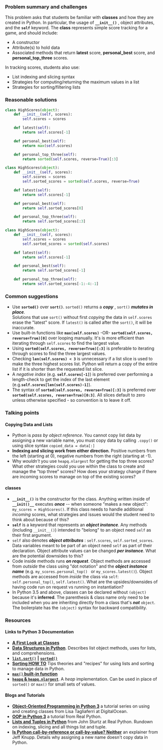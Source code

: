 ### Problem summary and challenges

This problem asks that students be familiar with **classes** and how they are created in Python.  In particular, the usage of **`__init__()`** , object attributes,  and the  **`self`** keyword.  The  **class** represents simple score tracking for a game, and should include:

-   A constructor
- Attribute(s) to hold data
- Associated methods that return  **latest**  score, **personal_best** score, and **personal_top_three** scores.  

In tracking scores, students also use:

-  List indexing and slicing syntax
-  Strategies for computing/returning the maximum values in a list
-  Strategies for sorting/filtering lists 

  

### Reasonable solutions

```python
class HighScores(object):
    def __init__(self, scores):
        self.scores = scores

    def latest(self):
        return self.scores[-1]

    def personal_best(self):
        return max(self.scores)

    def personal_top_three(self):
        return sorted(self.scores, reverse=True)[:3]
```



```python
class HighScores(object):
    def __init__(self, scores):
        self.scores = scores
        self.sorted_scores = sorted(self.scores, reverse=True)

    def latest(self):
        return self.scores[-1]

    def personal_best(self):
        return self.sorted_scores[0]

    def personal_top_three(self):
        return self.sorted_scores[:3]
```



```python
class HighScores(object):
    def __init__(self, scores):
        self.scores = scores
        self.sorted_scores = sorted(self.scores)

    def latest(self):
        return self.scores[-1]

    def personal_best(self):
        return self.sorted_scores[-1]

    def personal_top_three(self):
        return self.sorted_scores[-1:-4:-1]
```



### Common suggestions

- Use **`sorted()`** over **`sort()`**.   `sorted()` returns a _**copy**_ , `sort()` _**mutates in place**_.  
  Solutions that use `sort()` without first _copying_ the data in `self.scores`  erase the "latest" score.  If `latest()` is called after the `sort()`, it will be inaccurate.
-  Use built-in functions like **`max(self.scores)`** -OR- **`sorted(self.scores, reverse=True)[0]`**  over looping manually.   It's is more efficient than iterating through `self.scores` to find the largest value.
-  Using **`sorted(self.scores, reverse=True)[:3]`**  is preferable to  iterating through scores to find the three largest values.
- Checking  **`len(self.scores) < 3`**  is unnecessary if a list slice is used to make the three highest scores list.  Python will return a copy of the entire list if it is shorter than the requested list slice.
- A _negative index_ (e.g. **`self.scores[-1]`**) is preferred over performing a length-check  to get the index of the last element (e.g.**`self.scores[len(self.scores)-1]`**). 
- The syntax of  **`sorted(self.scores, reverse=True)[:3]`** is preferred over  **`sorted(self.scores, reverse=True)[0:3]`**.  All slices default to zero unless otherwise specified - so convention is to leave it off.

  
### Talking points

#### Copying Data and Lists
- Python is _pass by object reference_.  You cannot copy list data by assigning a new variable name, you must copy data by calling `.copy()` or using slice syntax `copied_data = data[:]`
- **Indexing and slicing work from either direction**.  Positive numbers from the left (starting at 0), negative numbers from the right (starting at -1).
- Why _wouldn't_ you use `heapq.nlargest` for getting the top three scores?  What other strategies could you use within the class to create and manage the "top three" scores?  How does your strategy change if there are incoming scores to manage on top of the existing scores?

  
#### classes
-  **`__init__()`** is the constructor for the class.  Anything written inside of **`__init()__`**  executes _**once**_ -- when someone "makes a new object":  `my_scores = HighScores()`.   If this class needs to handle additional _incoming_ scores, what strategies and issues would the student need to think about because of this?
- **`self`** is a keyword that represents an _**object instance**_.  Any methods (including `__init__()`) intended to "belong" to an object  need `self` as their first argument.
-  `self` also denotes _**object attributes**_  :  `self.scores`, `self.sorted_scores`.  Data variables meant to be part of an object need `self` as part of their declaration.   Object attribute values can be changed _**per instance**_.  What are the potential downsides to this?
- Code inside methods runs _**on request**_.  Object methods are accessed from _outside_ the class using "dot notation" and the _**object instance name**_  (e.g. `my_scores.personal_top() ` or `my_scores.latest()`).  Object methods are accessed from _inside_ the class via `self`:  `self.personal_top()`, `self.latest()`.  What are the upsides/downsides of having code run on request vs running on instantiation?
- In Python 3.5 and above, classes can be declared without `(object)` because it's **inferred**.  The parenthesis & class name only need to be included when you are inheriting directly from a class that's _**not**_ `object`.  The boilerplate has the `(object)` syntax for backward compatibility.

  
### Resources

#### Links to Python 3 Documentation
-  [**A First Look at Classes**](https://docs.python.org/3/tutorial/classes.html#a-first-look-at-classes) 
-  [**Data Structures in Python**](https://docs.python.org/3/tutorial/datastructures.html).  Describes list object methods, uses for lists, and comprehensions.
- [**`list.sort()`**](https://docs.python.org/3/library/stdtypes.html#list.sort) **|** [**`sorted()`**](https://docs.python.org/3/library/functions.html#sorted)
-  [**Sorting HOW TO**](https://docs.python.org/3/howto/sorting.html)  Tips theories and "recipes" for using lists and sorting to manage data in Python.
-  [**`max()` built-in function**](https://docs.python.org/3/library/functions.html#max) 
- [**`heapq` & `heapq.nlargest`**](https://docs.python.org/3/library/heapq.html#heapq.nlargest).  A _heap_ implementation.  Can be used in place of `sorted()` or `max()` for small sets of values.

#### Blogs and Tutorials
-  [**Object-Oriented Programming in Python 3**](https://www.digitalocean.com/community/tutorial_series/object-oriented-programming-in-python-3) a tutorial series on using and creating classes from Lisa Tagliaferri at DigitalOcean.  
- [**OOP in Python 3**](https://realpython.com/python3-object-oriented-programming/) a tutorial from Real Python.
-  [**Lists and Tuples in Python**](https://realpython.com/python-lists-tuples/#python-lists) from John Sturtz at Real Python.  Rundown on indexing, slicing and all things list and tuple.
- [**Is Python call-by-reference or call-by-value?  Neither**](https://jeffknupp.com/blog/2012/11/13/is-python-callbyvalue-or-callbyreference-neither/) an explainer from Jeff Knupp.  Details why assigning a new name doesn't copy data in Python.
